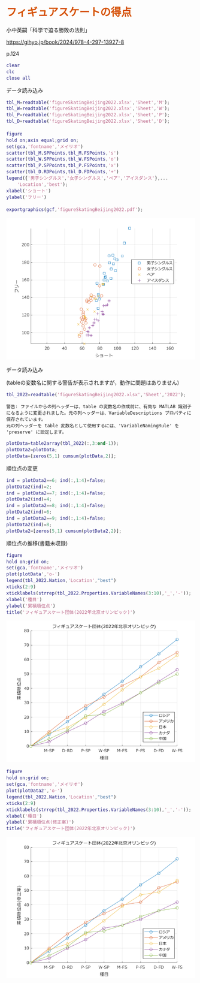 
# <span style="color:rgb(213,80,0)">フィギュアスケートの得点</span>

小中英嗣「科学で迫る勝敗の法則」


https://gihyo.jp/book/2024/978-4-297-13927-8


p.124

```matlab
clear
clc
close all
```

データ読み込み

```matlab
tbl_M=readtable('figureSkatingBeijing2022.xlsx','Sheet','M');
tbl_W=readtable('figureSkatingBeijing2022.xlsx','Sheet','W');
tbl_P=readtable('figureSkatingBeijing2022.xlsx','Sheet','P');
tbl_D=readtable('figureSkatingBeijing2022.xlsx','Sheet','D');

figure
hold on;axis equal;grid on;
set(gca,'fontname','メイリオ')
scatter(tbl_M.SPPoints,tbl_M.FSPoints,'s')
scatter(tbl_W.SPPoints,tbl_W.FSPoints,'o')
scatter(tbl_P.SPPoints,tbl_P.FSPoints,'x')
scatter(tbl_D.RDPoints,tbl_D.FDPoints,'+')
legend({'男子シングルス','女子シングルス','ペア','アイスダンス'},...
    'Location','best');
xlabel('ショート')
ylabel('フリー')

exportgraphics(gcf,'figureSkatingBeijing2022.pdf');
```

<center><img src="p124_figureSkatingBeijing2022_media/figure_0.png" width="562" alt="figure_0.png"></center>


データ読み込み


(tableの変数名に関する警告が表示されますが，動作に問題はありません)

```matlab
tbl_2022=readtable('figureSkatingBeijing2022.xlsx','Sheet','2022');
```

```TextOutput
警告: ファイルからの列ヘッダーは、table の変数名の作成前に、有効な MATLAB 識別子になるように変更されました。元の列ヘッダーは、VariableDescriptions プロパティに保存されています。
元の列ヘッダーを table 変数名として使用するには、'VariableNamingRule' を 'preserve' に設定します。
```

```matlab
plotData=table2array(tbl_2022(:,3:end-1));
plotData2=plotData;
plotData=[zeros(5,1) cumsum(plotData,2)];

```

順位点の変更

```matlab
ind = plotData2==6; ind(:,1:4)=false;
plotData2(ind)=2;
ind = plotData2==7; ind(:,1:4)=false;
plotData2(ind)=4;
ind = plotData2==8; ind(:,1:4)=false;
plotData2(ind)=6;
ind = plotData2==9; ind(:,1:4)=false;
plotData2(ind)=8;
plotData2=[zeros(5,1) cumsum(plotData2,2)];

```

順位点の推移(書籍未収録)

```matlab
figure
hold on;grid on;
set(gca,'fontname','メイリオ')
plot(plotData','o-')
legend(tbl_2022.Nation,'Location',"best")
xticks(2:9)
xticklabels(strrep(tbl_2022.Properties.VariableNames(3:10),'_','-'));
xlabel('種目')
ylabel('累積順位点')
title('フィギュアスケート団体(2022年北京オリンピック)')
```

<center><img src="p124_figureSkatingBeijing2022_media/figure_1.png" width="562" alt="figure_1.png"></center>


```matlab
figure
hold on;grid on;
set(gca,'fontname','メイリオ')
plot(plotData2','o-')
legend(tbl_2022.Nation,'Location',"best")
xticks(2:9)
xticklabels(strrep(tbl_2022.Properties.VariableNames(3:10),'_','-'));
xlabel('種目')
ylabel('累積順位点(修正案)')
title('フィギュアスケート団体(2022年北京オリンピック)')
```

<center><img src="p124_figureSkatingBeijing2022_media/figure_2.png" width="562" alt="figure_2.png"></center>


